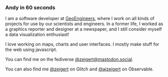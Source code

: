 ### Andy in 60 seconds

<!--
**ajzeigert/ajzeigert** is a ✨ _special_ ✨ repository because its `README.md` (this file) appears on your GitHub profile. -->

I am a software developer at [GeoEngineers](https://www.geoengineers.com), where I work on all kinds of projects for use by our scientists and engineers. In a former life, I worked as a graphics reporter and designer at a newspaper, and I still consider myself a data visualization enthusiast!

I love working on maps, charts and user interfaces. I mostly make stuff for the web using javascript.

You can find me on the fediverse [@zeigert@mastodon.social](https://mastodon.social/@zeigert).

You can also find me [@zeigert](https://glitch.com/@zeigert) on Glitch and [@ajzeigert](https://observablehq.com/@ajzeigert) on Observable.
